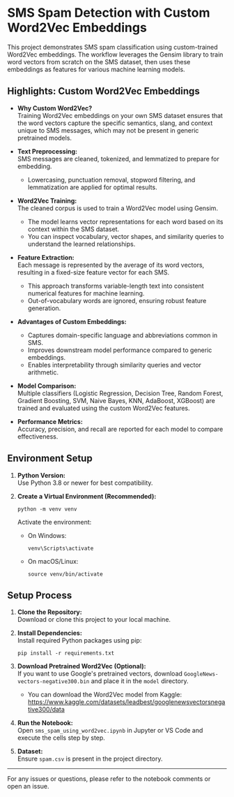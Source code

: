 # SMS Spam Detection with Custom Word2Vec Embeddings

This project demonstrates SMS spam classification using custom-trained Word2Vec embeddings. The workflow leverages the Gensim library to train word vectors from scratch on the SMS dataset, then uses these embeddings as features for various machine learning models.

## Highlights: Custom Word2Vec Embeddings

- **Why Custom Word2Vec?**  
  Training Word2Vec embeddings on your own SMS dataset ensures that the word vectors capture the specific semantics, slang, and context unique to SMS messages, which may not be present in generic pretrained models.

- **Text Preprocessing:**  
  SMS messages are cleaned, tokenized, and lemmatized to prepare for embedding.  
  - Lowercasing, punctuation removal, stopword filtering, and lemmatization are applied for optimal results.

- **Word2Vec Training:**  
  The cleaned corpus is used to train a Word2Vec model using Gensim.  
  - The model learns vector representations for each word based on its context within the SMS dataset.
  - You can inspect vocabulary, vector shapes, and similarity queries to understand the learned relationships.

- **Feature Extraction:**  
  Each message is represented by the average of its word vectors, resulting in a fixed-size feature vector for each SMS.  
  - This approach transforms variable-length text into consistent numerical features for machine learning.
  - Out-of-vocabulary words are ignored, ensuring robust feature generation.

- **Advantages of Custom Embeddings:**  
  - Captures domain-specific language and abbreviations common in SMS.
  - Improves downstream model performance compared to generic embeddings.
  - Enables interpretability through similarity queries and vector arithmetic.

- **Model Comparison:**  
  Multiple classifiers (Logistic Regression, Decision Tree, Random Forest, Gradient Boosting, SVM, Naive Bayes, KNN, AdaBoost, XGBoost) are trained and evaluated using the custom Word2Vec features.

- **Performance Metrics:**  
  Accuracy, precision, and recall are reported for each model to compare effectiveness.

## Environment Setup

1. **Python Version:**  
   Use Python 3.8 or newer for best compatibility.

2. **Create a Virtual Environment (Recommended):**  
   ```
   python -m venv venv
   ```
   Activate the environment:
   - On Windows:
     ```
     venv\Scripts\activate
     ```
   - On macOS/Linux:
     ```
     source venv/bin/activate
     ```

## Setup Process

1. **Clone the Repository:**  
   Download or clone this project to your local machine.

2. **Install Dependencies:**  
   Install required Python packages using pip:
   ```
   pip install -r requirements.txt
   ```

3. **Download Pretrained Word2Vec (Optional):**  
   If you want to use Google's pretrained vectors, download `GoogleNews-vectors-negative300.bin` and place it in the `model` directory.
   - You can download the Word2Vec model from Kaggle:  
     https://www.kaggle.com/datasets/leadbest/googlenewsvectorsnegative300/data

4. **Run the Notebook:**  
   Open `sms_spam_using_word2vec.ipynb` in Jupyter or VS Code and execute the cells step by step.

5. **Dataset:**  
   Ensure `spam.csv` is present in the project directory.

---

For any issues or questions, please refer to the notebook comments or open an issue.
